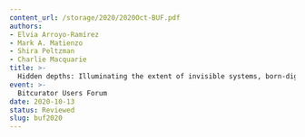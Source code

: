 ```yaml
---
content_url: /storage/2020/2020Oct-BUF.pdf
authors:
- Elvia Arroyo-Ramírez
- Mark A. Matienzo
- Shira Peltzman
- Charlie Macquarie
title: >-
  Hidden depths: Illuminating the extent of invisible systems, born-digital, and collections management work
event: >-
  Bitcurator Users Forum
date: 2020-10-13
status: Reviewed
slug: buf2020
---
```

